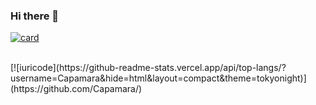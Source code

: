 ### Hi there 👋


[![card](https://github-readme-stats.vercel.app/api?username=iuricode&theme=default)](https://github.com/iuricode/)

<br>
[![iuricode](https://github-readme-stats.vercel.app/api/top-langs/?username=Capamara&hide=html&layout=compact&theme=tokyonight)](https://github.com/Capamara/)



<!--
**Capamara/Capamara** is a ✨ _special_ ✨ repository because its `README.md` (this file) appears on your GitHub profile.

Here are some ideas to get you started:

- 🔭 I’m currently working on ...
- 🌱 I’m currently learning ...
- 👯 I’m looking to collaborate on ...
- 🤔 I’m looking for help with ...
- 💬 Ask me about ...
- 📫 How to reach me: ...
- 😄 Pronouns: ...
- ⚡ Fun fact: ...
-->
